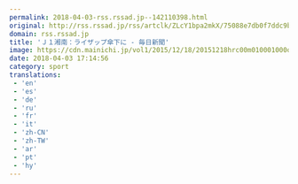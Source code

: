 ```yaml
---
permalink: 2018-04-03-rss.rssad.jp--142110398.html
original: http://rss.rssad.jp/rss/artclk/ZLcY1bpa2mkX/75088e7db0f7ddc9bc22849b36760eae?ul=Ac15.nrV1gY.Uam32DMveSlSlHkCOtKdpmhcOp9j3MLk7.J6ilr9Q4Xu5wT3zsl4iDiV4nn0hQJv2.EPWn9d0v8nIiOo
domain: rss.rssad.jp
title: 'Ｊ１湘南：ライザップ傘下に - 毎日新聞'
image: https://cdn.mainichi.jp/vol1/2015/12/18/20151218hrc00m010001000q/9.jpg?2
date: 2018-04-03 17:14:56
category: sport
translations: 
 - 'en'
 - 'es'
 - 'de'
 - 'ru'
 - 'fr'
 - 'it'
 - 'zh-CN'
 - 'zh-TW'
 - 'ar'
 - 'pt'
 - 'hy'
---
```


